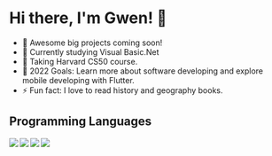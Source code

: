 # Hi there, I'm Gwen! 👋 

- 🔭 Awesome big projects coming soon!
- 🌱 Currently studying Visual Basic.Net
- 📌 Taking Harvard CS50 course.
- 🥅 2022 Goals: Learn more about software developing and explore
                  mobile developing with Flutter.
- ⚡ Fun fact: I love to read history and geography books.

## Programming Languages
<img align="left" src="https://img.shields.io/badge/c++-%2300599C.svg?style=for-the-badge&logo=c%2B%2B&logoColor=white" />
<img align="left" src="https://img.shields.io/badge/java-%23ED8B00.svg?style=for-the-badge&logo=java&logoColor=white" />
<img align="left" src="https://img.shields.io/badge/c-%2300599C.svg?style=for-the-badge&logo=c&logoColor=white" />
<img align="left" src="https://img.shields.io/badge/.NET-5C2D91?style=for-the-badge&logo=.net&logoColor=white)" />
<br>

##




